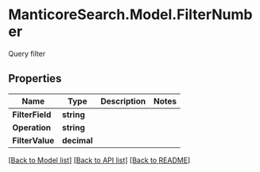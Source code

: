 # ManticoreSearch.Model.FilterNumber
Query filter

## Properties

Name | Type | Description | Notes
------------ | ------------- | ------------- | -------------
**FilterField** | **string** |  | 
**Operation** | **string** |  | 
**FilterValue** | **decimal** |  | 


[[Back to Model list]](../README.md#documentation-for-models) [[Back to API list]](../README.md#documentation-for-api-endpoints) [[Back to README]](../README.md)

